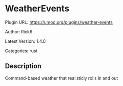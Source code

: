 # WeatherEvents

Plugin URL: https://umod.org/plugins/weather-events

Author: Rick6

Latest Version: 1.4.0

Categories: rust

## Description

Command-based weather that realisticly rolls in and out
